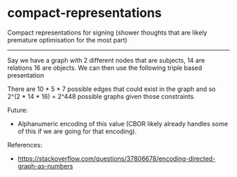 # compact-representations

Compact representations for signing (shower thoughts that are likely premature optimisation for the most part)

---

Say we have a graph with 2 different nodes that are subjects, 14 are relations 16 are objects. We can then use the following triple based presentation

There are 10 * 5 * 7 possible edges that could exist in the graph and so 2^(2 * 14 * 16) = 2^448 possible graphs given those constraints.


Future:

* Alphanumeric encoding of this value (CBOR likely already handles some of this if we are going for that encoding).


References:

* https://stackoverflow.com/questions/37806678/encoding-directed-graph-as-numbers
